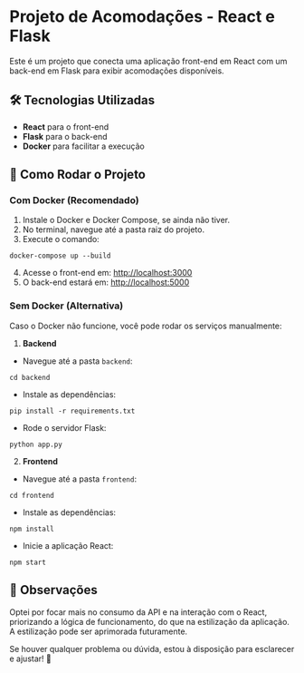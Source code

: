 # Projeto de Acomodações - React e Flask

Este é um projeto que conecta uma aplicação front-end em React com um back-end em Flask para exibir acomodações disponíveis.

## 🛠️ Tecnologias Utilizadas
- **React** para o front-end
- **Flask** para o back-end
- **Docker** para facilitar a execução

## 🏁 Como Rodar o Projeto

### Com Docker (Recomendado)

1. Instale o Docker e Docker Compose, se ainda não tiver.
2. No terminal, navegue até a pasta raiz do projeto.
3. Execute o comando:

```
docker-compose up --build
```

4. Acesse o front-end em: [http://localhost:3000](http://localhost:3000)
5. O back-end estará em: [http://localhost:5000](http://localhost:5000)

### Sem Docker (Alternativa)

Caso o Docker não funcione, você pode rodar os serviços manualmente:

1. **Backend**

- Navegue até a pasta `backend`:

```
cd backend
```

- Instale as dependências:

```
pip install -r requirements.txt
```

- Rode o servidor Flask:

```
python app.py
```

2. **Frontend**

- Navegue até a pasta `frontend`:

```
cd frontend
```

- Instale as dependências:

```
npm install
```

- Inicie a aplicação React:

```
npm start
```

## 📌 Observações

Optei por focar mais no consumo da API e na interação com o React, priorizando a lógica de funcionamento, do que na estilização da aplicação. A estilização pode ser aprimorada futuramente.

Se houver qualquer problema ou dúvida, estou à disposição para esclarecer e ajustar! 🚀
